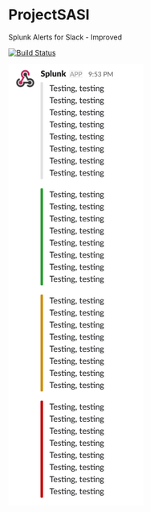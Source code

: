 # ProjectSASI
Splunk Alerts for Slack - Improved

[![Build Status](https://travis-ci.org/jacob-hudson/ProjectSASI.svg?branch=master)](https://travis-ci.org/jacob-hudson/ProjectSASI)

![Example Slack Alerts](https://github.com/jacob-hudson/ProjectSASI/blob/master/data/img/example.png?raw=true "Example Slack Alerts")
